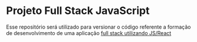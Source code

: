 # Projeto Full Stack JavaScript

Esse repositório será utilizado para versionar o código referente a formação de desenvolvimento de uma aplicação [full stack utilizando JS/React](https://cursos.alura.com.br/formacao-full-stack-react-node-js)
